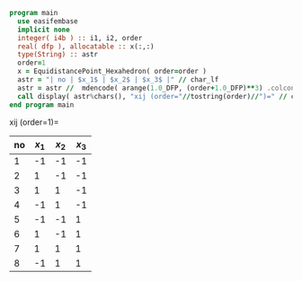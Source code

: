 ```fortran
program main
  use easifembase
  implicit none
  integer( i4b ) :: i1, i2, order
  real( dfp ), allocatable :: x(:,:)
  type(String) :: astr
  order=1
  x = EquidistancePoint_Hexahedron( order=order )
  astr = "| no | $x_1$ | $x_2$ | $x_3$ |" // char_lf
  astr = astr //  mdencode( arange(1.0_DFP, (order+1.0_DFP)**3) .colconcat. TRANSPOSE(x))
  call display( astr%chars(), "xij (order="//tostring(order)//")=" // char_lf // char_lf )
end program main
```

xij (order=1)=

| no | $x_1$ | $x_2$ | $x_3$ |
|  --- |  --- |  --- |  --- |
| 1 | -1 | -1 | -1 |
| 2 | 1 | -1 | -1 |
| 3 | 1 | 1 | -1 |
| 4 | -1 | 1 | -1 |
| 5 | -1 | -1 | 1 |
| 6 | 1 | -1 | 1 |
| 7 | 1 | 1 | 1 |
| 8 | -1 | 1 | 1 |
